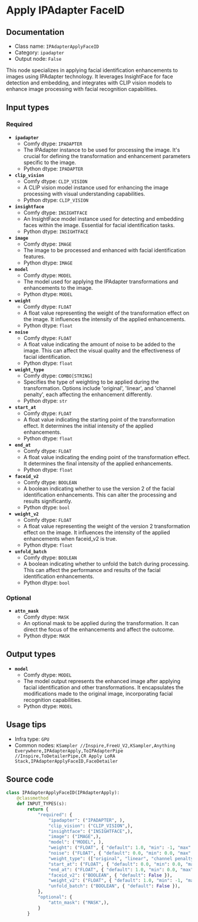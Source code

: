 # Apply IPAdapter FaceID
## Documentation
- Class name: `IPAdapterApplyFaceID`
- Category: `ipadapter`
- Output node: `False`

This node specializes in applying facial identification enhancements to images using IPAdapter technology. It leverages InsightFace for face detection and embedding, and integrates with CLIP vision models to enhance image processing with facial recognition capabilities.
## Input types
### Required
- **`ipadapter`**
    - Comfy dtype: `IPADAPTER`
    - The IPAdapter instance to be used for processing the image. It's crucial for defining the transformation and enhancement parameters specific to the image.
    - Python dtype: `IPADAPTER`
- **`clip_vision`**
    - Comfy dtype: `CLIP_VISION`
    - A CLIP vision model instance used for enhancing the image processing with visual understanding capabilities.
    - Python dtype: `CLIP_VISION`
- **`insightface`**
    - Comfy dtype: `INSIGHTFACE`
    - An InsightFace model instance used for detecting and embedding faces within the image. Essential for facial identification tasks.
    - Python dtype: `INSIGHTFACE`
- **`image`**
    - Comfy dtype: `IMAGE`
    - The image to be processed and enhanced with facial identification features.
    - Python dtype: `IMAGE`
- **`model`**
    - Comfy dtype: `MODEL`
    - The model used for applying the IPAdapter transformations and enhancements to the image.
    - Python dtype: `MODEL`
- **`weight`**
    - Comfy dtype: `FLOAT`
    - A float value representing the weight of the transformation effect on the image. It influences the intensity of the applied enhancements.
    - Python dtype: `float`
- **`noise`**
    - Comfy dtype: `FLOAT`
    - A float value indicating the amount of noise to be added to the image. This can affect the visual quality and the effectiveness of facial identification.
    - Python dtype: `float`
- **`weight_type`**
    - Comfy dtype: `COMBO[STRING]`
    - Specifies the type of weighting to be applied during the transformation. Options include 'original', 'linear', and 'channel penalty', each affecting the enhancement differently.
    - Python dtype: `str`
- **`start_at`**
    - Comfy dtype: `FLOAT`
    - A float value indicating the starting point of the transformation effect. It determines the initial intensity of the applied enhancements.
    - Python dtype: `float`
- **`end_at`**
    - Comfy dtype: `FLOAT`
    - A float value indicating the ending point of the transformation effect. It determines the final intensity of the applied enhancements.
    - Python dtype: `float`
- **`faceid_v2`**
    - Comfy dtype: `BOOLEAN`
    - A boolean indicating whether to use the version 2 of the facial identification enhancements. This can alter the processing and results significantly.
    - Python dtype: `bool`
- **`weight_v2`**
    - Comfy dtype: `FLOAT`
    - A float value representing the weight of the version 2 transformation effect on the image. It influences the intensity of the applied enhancements when faceid_v2 is true.
    - Python dtype: `float`
- **`unfold_batch`**
    - Comfy dtype: `BOOLEAN`
    - A boolean indicating whether to unfold the batch during processing. This can affect the performance and results of the facial identification enhancements.
    - Python dtype: `bool`
### Optional
- **`attn_mask`**
    - Comfy dtype: `MASK`
    - An optional mask to be applied during the transformation. It can direct the focus of the enhancements and affect the outcome.
    - Python dtype: `MASK`
## Output types
- **`model`**
    - Comfy dtype: `MODEL`
    - The model output represents the enhanced image after applying facial identification and other transformations. It encapsulates the modifications made to the original image, incorporating facial recognition capabilities.
    - Python dtype: `MODEL`
## Usage tips
- Infra type: `GPU`
- Common nodes: `KSampler //Inspire,FreeU_V2,KSampler,Anything Everywhere,IPAdapterApply,ToIPAdapterPipe //Inspire,ToDetailerPipe,CR Apply LoRA Stack,IPAdapterApplyFaceID,FaceDetailer`


## Source code
```python
class IPAdapterApplyFaceID(IPAdapterApply):
    @classmethod
    def INPUT_TYPES(s):
        return {
            "required": {
                "ipadapter": ("IPADAPTER", ),
                "clip_vision": ("CLIP_VISION",),
                "insightface": ("INSIGHTFACE",),
                "image": ("IMAGE",),
                "model": ("MODEL", ),
                "weight": ("FLOAT", { "default": 1.0, "min": -1, "max": 3, "step": 0.05 }),
                "noise": ("FLOAT", { "default": 0.0, "min": 0.0, "max": 1.0, "step": 0.01 }),
                "weight_type": (["original", "linear", "channel penalty"], ),
                "start_at": ("FLOAT", { "default": 0.0, "min": 0.0, "max": 1.0, "step": 0.001 }),
                "end_at": ("FLOAT", { "default": 1.0, "min": 0.0, "max": 1.0, "step": 0.001 }),
                "faceid_v2": ("BOOLEAN", { "default": False }),
                "weight_v2": ("FLOAT", { "default": 1.0, "min": -1, "max": 3, "step": 0.05 }),
                "unfold_batch": ("BOOLEAN", { "default": False }),
            },
            "optional": {
                "attn_mask": ("MASK",),
            }
        }

```
